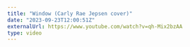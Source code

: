 ```yaml
---
title: "Window (Carly Rae Jepsen cover)"
date: "2023-09-23T12:00:51Z"
externalUrl: https://www.youtube.com/watch?v=qh-Mix2bzAA
type: video
---
```

